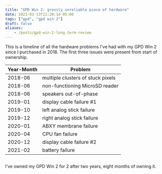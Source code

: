 ```yaml
---
title: "GPD Win 2: grossly unreliable piece of hardware"
date: 2021-03-13T22:20:14-05:00
tags: ["gpd", "gpd win 2"]
draft: false
aliases:
    - /posts/gpd-win-2-long-term-review
---
```

This is a timeline of all the hardware problems I've had with my GPD Win 2
since I purchased in 2018. The first three issues were present
from start of ownership.

| Year-Month | Problem                           |
|------------|-----------------------------------|
| 2018-06    | multiple clusters of stuck pixels |
| 2018-06    | non-functioning MicroSD reader    |
| 2018-06    | speakers out-of-phase             |
| 2019-01    | display cable failure #1          |
| 2019-10    | left analog stick failure         |
| 2019-12    | right analog stick failure        |
| 2020-01    | ABXY membrane failure             |
| 2020-04    | CPU fan failure                   |
| 2020-12    | display cable failure #2          |
| 2021-02    | battery failure                   |


## 
I've owned my GPD Win 2 for 2 after two years, eight months of owning it.

